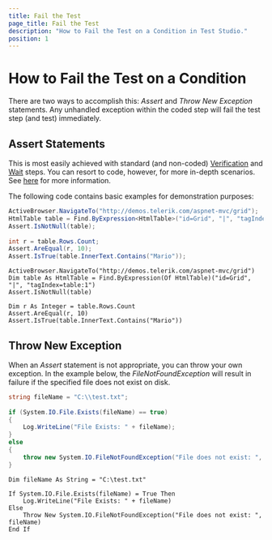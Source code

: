 ```yaml
---
title: Fail the Test
page_title: Fail the Test
description: "How to Fail the Test on a Condition in Test Studio."
position: 1
---
```

# How to Fail the Test on a Condition #

There are two ways to accomplish this: *Assert* and *Throw New Exception* statements. Any unhandled exception within the coded step will fail the test step (and test) immediately.

## Assert Statements ##

This is most easily achieved with standard (and non-coded) <a href="/features/verifications/advanced-verification" target="_blank">Verification</a> and <a href="/features/verifications/Wait" target="_blank">Wait</a> steps. You can resort to code, however, for more in-depth scenarios. See <a href="/testing-framework/write-tests-in-code/intermediate-topics-wtc/html-control-suite-wtc/html-asserts" target="_blank">here</a> for more information.
 
The following code contains basic examples for demonstration purposes:

```C#
ActiveBrowser.NavigateTo("http://demos.telerik.com/aspnet-mvc/grid");
HtmlTable table = Find.ByExpression<HtmlTable>("id=Grid", "|", "tagIndex=table:1");
Assert.IsNotNull(table);
 
int r = table.Rows.Count;
Assert.AreEqual(r, 10);
Assert.IsTrue(table.InnerText.Contains("Mario"));
```
```VB
ActiveBrowser.NavigateTo("http://demos.telerik.com/aspnet-mvc/grid")
Dim table As HtmlTable = Find.ByExpression(Of HtmlTable)("id=Grid", "|", "tagIndex=table:1")
Assert.IsNotNull(table)
 
Dim r As Integer = table.Rows.Count
Assert.AreEqual(r, 10)
Assert.IsTrue(table.InnerText.Contains("Mario"))
```

## Throw New Exception ##

When an *Assert* statement is not appropriate, you can throw your own exception. In the example below, the *FileNotFoundException* will result in failure if the specified file does not exist on disk.

```C#
string fileName = "C:\\test.txt";
 
if (System.IO.File.Exists(fileName) == true)
{
    Log.WriteLine("File Exists: " + fileName);
}
else
{
    throw new System.IO.FileNotFoundException("File does not exist: ", fileName);
}
```
```VB
Dim fileName As String = "C:\test.txt"
 
If System.IO.File.Exists(fileName) = True Then
    Log.WriteLine("File Exists: " + fileName)
Else
    Throw New System.IO.FileNotFoundException("File does not exist: ", fileName)
End If
```